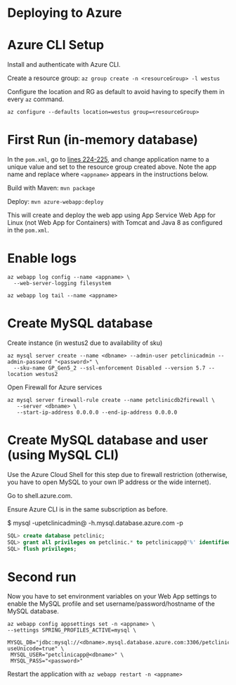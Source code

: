 # Deploying to Azure

# Azure CLI Setup

Install and authenticate with Azure CLI.

Create a resource group: `az group create -n <resourceGroup> -l westus`

Configure the location and RG as default to avoid having to specify them in every `az` command.
    
    az configure --defaults location=westus group=<resourceGroup>

# First Run (in-memory database)

In the `pom.xml`, go to [lines 224-225](https://github.com/brunoborges/spring-petclinic/blob/master/pom.xml#L224-L225), and change application name to a unique value and set to the resource group created above. Note the app name and replace where `<appname>` appears in the instructions below.

Build with Maven: `mvn package`

Deploy: `mvn azure-webapp:deploy`

This will create and deploy the web app using App Service Web App for Linux (not Web App for Containers) with Tomcat and Java 8 as configured in the `pom.xml`.

# Enable logs

```shell
az webapp log config --name <appname> \
  --web-server-logging filesystem

az webapp log tail --name <appname>
```

# Create MySQL database

Create instance (in westus2 due to availability of sku)
```shell
az mysql server create --name <dbname> --admin-user petclinicadmin --admin-password "<password>" \
  --sku-name GP_Gen5_2 --ssl-enforcement Disabled --version 5.7 --location westus2
```

Open Firewall for Azure services
```shell
az mysql server firewall-rule create --name petclinicdb2firewall \
   --server <dbname> \
   --start-ip-address 0.0.0.0 --end-ip-address 0.0.0.0
```

# Create MySQL database and user (using MySQL CLI)

Use the Azure Cloud Shell for this step due to firewall restriction (otherwise, you have to open MySQL to your own IP address or the wide internet).

Go to shell.azure.com.

Ensure Azure CLI is in the same subscription as before. 

$ mysql -upetclinicadmin@<dbname> -h<dbname>.mysql.database.azure.com -p

```sql
SQL> create database petclinic;
SQL> grant all privileges on petclinic.* to petclinicapp@'%' identified by '<password>';
SQL> flush privileges;
```

# Second run

Now you have to set environment variables on your Web App settings to enable the MySQL profile and set username/password/hostname of the MySQL database.

```shell
az webapp config appsettings set -n <appname> \
--settings SPRING_PROFILES_ACTIVE=mysql \
 MYSQL_DB="jdbc:mysql://<dbname>.mysql.database.azure.com:3306/petclinic?useUnicode=true" \
 MYSQL_USER="petclinicapp@<dbname>" \
 MYSQL_PASS="<password>"
```

Restart the application with `az webapp restart -n <appname>`
